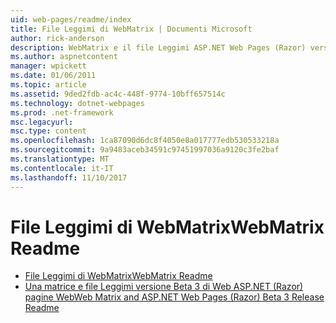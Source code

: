 ```yaml
---
uid: web-pages/readme/index
title: File Leggimi di WebMatrix | Documenti Microsoft
author: rick-anderson
description: WebMatrix e il file Leggimi ASP.NET Web Pages (Razor) versione 1.0
ms.author: aspnetcontent
manager: wpickett
ms.date: 01/06/2011
ms.topic: article
ms.assetid: 9ded2fdb-ac4c-448f-9774-10bff657514c
ms.technology: dotnet-webpages
ms.prod: .net-framework
msc.legacyurl: 
msc.type: content
ms.openlocfilehash: 1ca87090d6dc8f4050e8a017777edb530533218a
ms.sourcegitcommit: 9a9483aceb34591c97451997036a9120c3fe2baf
ms.translationtype: MT
ms.contentlocale: it-IT
ms.lasthandoff: 11/10/2017
---
```

<a name="webmatrix-readme"></a><span data-ttu-id="07601-103">File Leggimi di WebMatrix</span><span class="sxs-lookup"><span data-stu-id="07601-103">WebMatrix Readme</span></span>
====================
- [<span data-ttu-id="07601-104">File Leggimi di WebMatrix</span><span class="sxs-lookup"><span data-stu-id="07601-104">WebMatrix Readme</span></span>](overview.md)
- [<span data-ttu-id="07601-105">Una matrice e file Leggimi versione Beta 3 di Web ASP.NET (Razor) pagine Web</span><span class="sxs-lookup"><span data-stu-id="07601-105">Web Matrix and ASP.NET Web Pages (Razor) Beta 3 Release Readme</span></span>](beta3.md)
